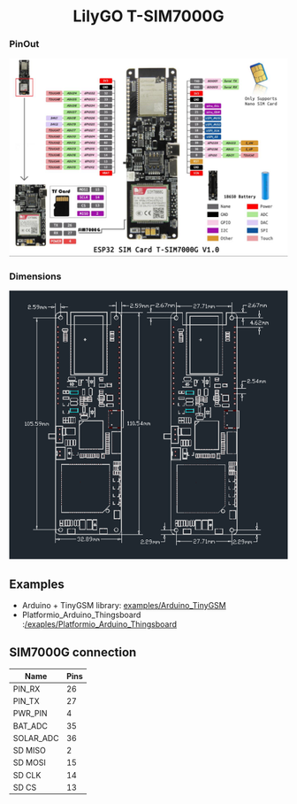 <h1 align = "center">LilyGO T-SIM7000G </h1>


### PinOut

![](./pins.jpg)

### Dimensions
![](./dimensions.png)


## Examples
- Arduino + TinyGSM library: [examples/Arduino_TinyGSM](../../examples/Arduino_TinyGSM/)
- Platformio_Arduino_Thingsboard :[/exaples/Platformio_Arduino_Thingsboard](../../exaples/Platformio_Arduino_Thingsboard)



## SIM7000G connection
| Name      | Pins |
| --------- | ---- |
| PIN_RX    | 26   |
| PIN_TX    | 27   |
| PWR_PIN   | 4    |
| BAT_ADC   | 35   |
| SOLAR_ADC | 36   |
| SD MISO   | 2    |
| SD MOSI   | 15   |
| SD CLK    | 14   |
| SD CS     | 13   |





